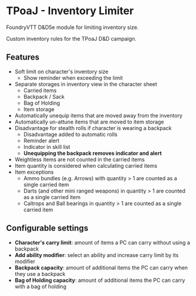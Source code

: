 # TPoaJ - Inventory Limiter
FoundryVTT D&amp;D5e module for limiting inventory size.

Custom inventory rules for the TPoaJ D&D campaign.

## Features
- Soft limit on character's inventory size
  - Show reminder when exceeding the limit
- Separate storages in inventory view in the character sheet
  - Carried items
  - Backpack / Sack
  - Bag of Holding
  - Item storage
- Automatically unequip items that are moved away from the inventory
- Automatically un-attune items that are moved to item storage
- Disadvantage for stealth rolls if character is wearing a backpack
  - Disadvantage added to automatic rolls
  - Reminder alert
  - Indicator in skill list
  - **Unequipping the backpack removes indicator and alert**
- Weightless items are not counted in the carried items
- Item quantity is considered when calculating carried items
- Item exceptions
  - Ammo bundles (e.g. Arrows) with quantity > 1 are counted as a single carried item
  - Darts (and other mini ranged weapons) in quantity > 1 are counted as a single carried item
  - Caltrops and Ball bearings in quantity > 1 are counted as a single carried item

## Configurable settings
- **Character's carry limit**: amount of items a PC can carry without using a backpack
- **Add ability modifier**: select an ability and increase carry limit by its modifier
- **Backpack capacity**: amount of additional items the PC can carry when they use a backpack
- **Bag of Holding capacity**: amount of additional items the PC can carry with a bag of holding
